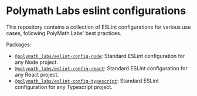 # Polymath Labs eslint configurations

This repository contains a collection of ESLint configurations for various use cases, following PolyMath Labs' best practices.

Packages:

- [`@polymath_labs/eslint-config-node`](./packages/eslint-config-node/readme.md): Standard ESLint configuration for any Node project.
- [`@polymath_labs/eslint-config-react`](./packages/eslint-config-react/readme.md): Standard ESLint configuration for any React project.
- [`@polymath_labs/eslint-config-typescript`](./packages/eslint-config-typescript/readme.md): Standard ESLint configuration for any Typescript project.